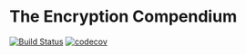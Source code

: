 # The Encryption Compendium

[![Build Status](https://travis-ci.com/The-Encryption-Compendium/the-encryption-compendium.svg?branch=master)](https://travis-ci.com/The-Encryption-Compendium/the-encryption-compendium)
[![codecov](https://codecov.io/gh/The-Encryption-Compendium/the-encryption-compendium/branch/master/graph/badge.svg)](https://codecov.io/gh/The-Encryption-Compendium/the-encryption-compendium)
